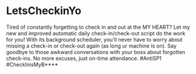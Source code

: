 # LetsCheckinYo
Tired of constantly forgetting to check in and out at the MY HEART? Let my new and improved automatic daily check-in/check-out script do the work for you! With its background scheduler, you'll never have to worry about missing a check-in or check-out again (as long ur machine is on). Say goodbye to those awkward conversations with your boss about forgotten check-ins. No more excuses, just on-time attendance. #AntiSP1 #CheckInisMyB****



